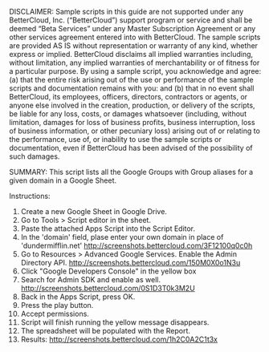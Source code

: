 DISCLAIMER: Sample scripts in this guide are not supported under any BetterCloud, Inc. (“BetterCloud”) support program or service and shall be deemed “Beta Services” under any Master Subscription Agreement or any other services agreement entered into with BetterCloud. The sample scripts are provided AS IS without representation or warranty of any kind, whether express or implied. BetterCloud disclaims all implied warranties including, without limitation, any implied warranties of merchantability or of fitness for a particular purpose. By using a sample script, you acknowledge and agree: (a) that the entire risk arising out of the use or performance of the sample scripts and documentation remains with you: and (b) that in no event shall BetterCloud, its employees, officers, directors, contractors or agents, or anyone else involved in the creation, production, or delivery of the scripts, be liable for any loss, costs, or damages whatsoever (including, without limitation, damages for loss of business profits, business interruption, loss of business information, or other pecuniary loss) arising out of or relating to the performance, use of, or inability to use the sample scripts or documentation, even if BetterCloud has been advised of the possibility of such damages.

SUMMARY: This script lists all the Google Groups with Group aliases for a given domain in a Google Sheet.

Instructions:

1. Create a new Google Sheet in Google Drive.
2. Go to Tools > Script editor in the sheet.
3. Paste the attached Apps Script into the Script Editor. 
4. In the 'domain' field, plase enter your own domain in place of 'dundermifflin.net' http://screenshots.bettercloud.com/3F12100q0c0h
5. Go to Resources > Advanced Google Services. Enable the Admin Directory API. http://screenshots.bettercloud.com/150M0X0o1N3u
6. Click "Google Developers Console" in the yellow box
7. Search for Admin SDK and enable as well. http://screenshots.bettercloud.com/0S1D3T0k3M2U
8. Back in the Apps Script, press OK.
9. Press the play button.
10. Accept permissions.
11. Script will finish running the yellow message disappears.
12. The spreadsheet will be populated with the Report. 
13. Results: http://screenshots.bettercloud.com/1h2C0A2C1t3x




